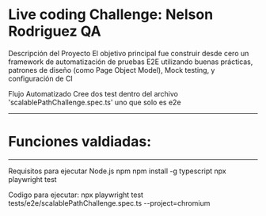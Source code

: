 # Live coding Challenge: Nelson Rodriguez QA
Descripción del Proyecto El objetivo principal fue construir desde cero un framework de automatización de pruebas E2E utilizando buenas prácticas, patrones de diseño (como Page Object Model), Mock testing, y configuración de CI

Flujo Automatizado Cree dos test dentro del archivo 'scalablePathChallenge.spec.ts' uno que solo es e2e 

---

# Funciones valdiadas: 
---

Requisitos para ejecutar Node.js npm npm install -g typescript npx playwright test

Codigo para ejecutar: npx playwright test tests/e2e/scalablePathChallenge.spec.ts --project=chromium
